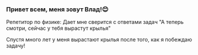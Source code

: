 ### Привет всем, меня зовут Влад!😊

Репетитор по физике:
Дает мне сверится с ответами задач
"А теперь смотри, сейчас у тебя вырастут крылья"

Спустя много лет у меня вырастают крылья после того, как я побеждаю задачу!
